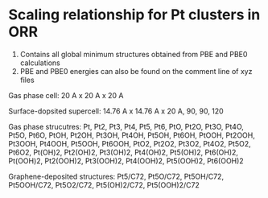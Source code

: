 # Scaling relationship for Pt clusters in ORR

1. Contains all global minimum structures obtained from PBE and PBE0 calculations
2. PBE and PBE0 energies can also be found on the comment line of xyz files

Gas phase cell: 20 A x 20 A x 20 A

Surface-dopsited supercell: 14.76 A x 14.76 A x 20 A, 90, 90, 120

Gas phase strucutres:
Pt, Pt2, Pt3, Pt4, Pt5, Pt6,
PtO, Pt2O, Pt3O, Pt4O, Pt5O, Pt6O,
PtOH, Pt2OH, Pt3OH, Pt4OH, Pt5OH, Pt6OH,
PtOOH, Pt2OOH, Pt3OOH, Pt4OOH, Pt5OOH, Pt6OOH,
PtO2, Pt2O2, Pt3O2, Pt4O2, Pt5O2, Pt6O2, 
Pt(OH)2, Pt2(OH)2, Pt3(OH)2, Pt4(OH)2, Pt5(OH)2, Pt6(OH)2,
Pt(OOH)2, Pt2(OOH)2, Pt3(OOH)2, Pt4(OOH)2, Pt5(OOH)2, Pt6(OOH)2

Graphene-deposited structures:
Pt5/C72, Pt5O/C72, Pt5OH/C72, Pt5OOH/C72, Pt5O2/C72, Pt5(OH)2/C72, Pt5(OOH)2/C72
